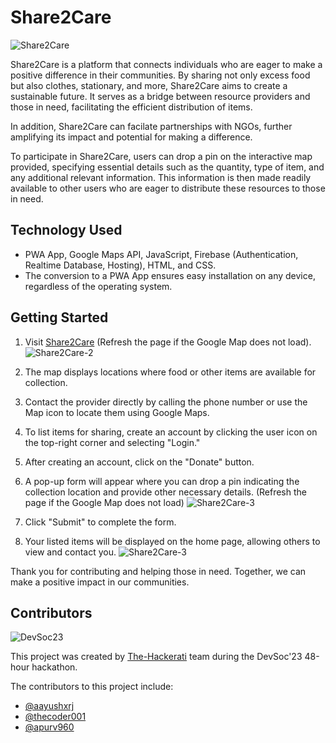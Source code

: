 # Share2Care

![Share2Care](https://github.com/The-Hackerati/Share2Care/assets/111623667/0789f618-95c2-490d-9bcd-7d87217408e1)

Share2Care is a platform that connects individuals who are eager to make a positive difference in their communities. By sharing not only excess food but also clothes, stationary, and more, Share2Care aims to create a sustainable future. It serves as a bridge between resource providers and those in need, facilitating the efficient distribution of items.

 In addition, Share2Care can facilate partnerships with NGOs, further amplifying its impact and potential for making a difference.

To participate in Share2Care, users can drop a pin on the interactive map provided, specifying essential details such as the quantity, type of item, and any additional relevant information. This information is then made readily available to other users who are eager to distribute these resources to those in need.

## Technology Used

- PWA App, Google Maps API, JavaScript, Firebase (Authentication, Realtime Database, Hosting), HTML, and CSS.
- The conversion to a PWA App ensures easy installation on any device, regardless of the operating system.

## Getting Started

1. Visit [Share2Care](https://share2-care.web.app/) (Refresh the page if the Google Map does not load).
![Share2Care-2](https://github.com/The-Hackerati/Share2Care/assets/111623667/60ee355e-d00d-4117-a7ae-476a63684060)

2. The map displays locations where food or other items are available for collection.

3. Contact the provider directly by calling the phone number or use the Map icon to locate them using Google Maps.

4. To list items for sharing, create an account by clicking the user icon on the top-right corner and selecting "Login."

5. After creating an account, click on the "Donate" button.

6. A pop-up form will appear where you can drop a pin indicating the collection location and provide other necessary details. (Refresh the page if the Google Map does not load)
![Share2Care-3](https://github.com/The-Hackerati/Share2Care/assets/111623667/6de8dd23-5f7e-4bfe-a4ad-ab24cd8a58fa)

7. Click "Submit" to complete the form.

8. Your listed items will be displayed on the home page, allowing others to view and contact you.
![Share2Care-3](https://github.com/The-Hackerati/Share2Care/assets/111623667/4f54f9ea-131d-4874-8a9e-79eed1627798)

Thank you for contributing and helping those in need. Together, we can make a positive impact in our communities.

## Contributors
![DevSoc23](https://github.com/The-Hackerati/Share2Care/assets/111623667/54146015-d8a5-47cd-9a1c-c4dc8492d80a)

This project was created by [The-Hackerati](https://github.com/The-Hackerati) team during the DevSoc'23 48-hour hackathon.

The contributors to this project include:
- [@aayushxrj](https://github.com/aayushxrj)
- [@thecoder001](https://github.com/thecoder-001)
- [@apurv960](https://github.com/APURV960)


